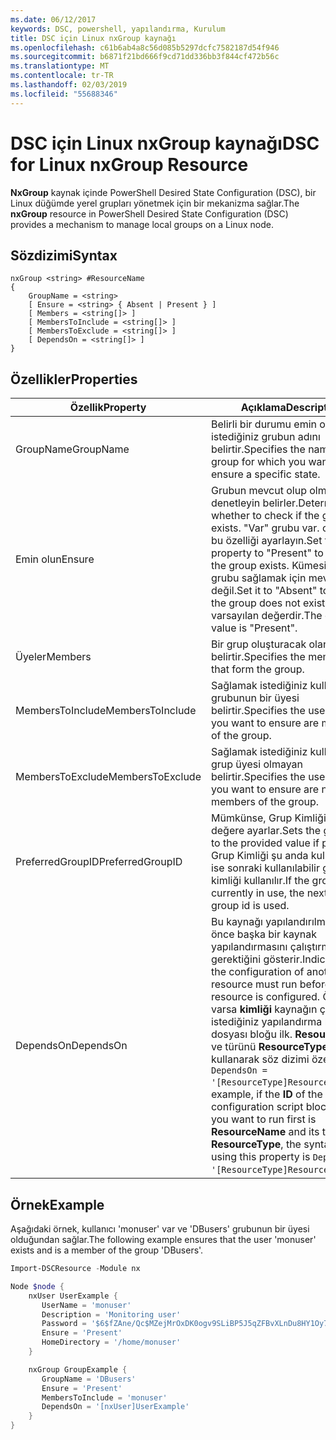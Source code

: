 ```yaml
---
ms.date: 06/12/2017
keywords: DSC, powershell, yapılandırma, Kurulum
title: DSC için Linux nxGroup kaynağı
ms.openlocfilehash: c61b6ab4a8c56d085b5297dcfc7582187d54f946
ms.sourcegitcommit: b6871f21bd666f9cd71dd336bb3f844cf472b56c
ms.translationtype: MT
ms.contentlocale: tr-TR
ms.lasthandoff: 02/03/2019
ms.locfileid: "55688346"
---
```

# <a name="dsc-for-linux-nxgroup-resource"></a><span data-ttu-id="ecc98-103">DSC için Linux nxGroup kaynağı</span><span class="sxs-lookup"><span data-stu-id="ecc98-103">DSC for Linux nxGroup Resource</span></span>

<span data-ttu-id="ecc98-104">**NxGroup** kaynak içinde PowerShell Desired State Configuration (DSC), bir Linux düğümde yerel grupları yönetmek için bir mekanizma sağlar.</span><span class="sxs-lookup"><span data-stu-id="ecc98-104">The **nxGroup** resource in PowerShell Desired State Configuration (DSC) provides a mechanism to manage local groups on a Linux node.</span></span>

## <a name="syntax"></a><span data-ttu-id="ecc98-105">Sözdizimi</span><span class="sxs-lookup"><span data-stu-id="ecc98-105">Syntax</span></span>

```
nxGroup <string> #ResourceName
{
    GroupName = <string>
    [ Ensure = <string> { Absent | Present } ]
    [ Members = <string[]> ]
    [ MembersToInclude = <string[]> ]
    [ MembersToExclude = <string[]> ]
    [ DependsOn = <string[]> ]
}
```

## <a name="properties"></a><span data-ttu-id="ecc98-106">Özellikler</span><span class="sxs-lookup"><span data-stu-id="ecc98-106">Properties</span></span>

|  <span data-ttu-id="ecc98-107">Özellik</span><span class="sxs-lookup"><span data-stu-id="ecc98-107">Property</span></span> |  <span data-ttu-id="ecc98-108">Açıklama</span><span class="sxs-lookup"><span data-stu-id="ecc98-108">Description</span></span> |
|---|---|
| <span data-ttu-id="ecc98-109">GroupName</span><span class="sxs-lookup"><span data-stu-id="ecc98-109">GroupName</span></span>| <span data-ttu-id="ecc98-110">Belirli bir durumu emin olmak istediğiniz grubun adını belirtir.</span><span class="sxs-lookup"><span data-stu-id="ecc98-110">Specifies the name of the group for which you want to ensure a specific state.</span></span>|
| <span data-ttu-id="ecc98-111">Emin olun</span><span class="sxs-lookup"><span data-stu-id="ecc98-111">Ensure</span></span>| <span data-ttu-id="ecc98-112">Grubun mevcut olup olmadığını denetleyin belirler.</span><span class="sxs-lookup"><span data-stu-id="ecc98-112">Determines whether to check if the group exists.</span></span> <span data-ttu-id="ecc98-113">"Var" grubu var. olmak için bu özelliği ayarlayın.</span><span class="sxs-lookup"><span data-stu-id="ecc98-113">Set this property to "Present" to ensure the group exists.</span></span> <span data-ttu-id="ecc98-114">Kümesi "Yok" grubu sağlamak için mevcut değil.</span><span class="sxs-lookup"><span data-stu-id="ecc98-114">Set it to "Absent" to ensure the group does not exist.</span></span> <span data-ttu-id="ecc98-115">"Var" varsayılan değerdir.</span><span class="sxs-lookup"><span data-stu-id="ecc98-115">The default value is "Present".</span></span>|
| <span data-ttu-id="ecc98-116">Üyeler</span><span class="sxs-lookup"><span data-stu-id="ecc98-116">Members</span></span>| <span data-ttu-id="ecc98-117">Bir grup oluşturacak olan üyeleri belirtir.</span><span class="sxs-lookup"><span data-stu-id="ecc98-117">Specifies the members that form the group.</span></span>|
| <span data-ttu-id="ecc98-118">MembersToInclude</span><span class="sxs-lookup"><span data-stu-id="ecc98-118">MembersToInclude</span></span>| <span data-ttu-id="ecc98-119">Sağlamak istediğiniz kullanıcıları grubunun bir üyesi belirtir.</span><span class="sxs-lookup"><span data-stu-id="ecc98-119">Specifies the users who you want to ensure are members of the group.</span></span>|
| <span data-ttu-id="ecc98-120">MembersToExclude</span><span class="sxs-lookup"><span data-stu-id="ecc98-120">MembersToExclude</span></span>| <span data-ttu-id="ecc98-121">Sağlamak istediğiniz kullanıcıları grup üyesi olmayan belirtir.</span><span class="sxs-lookup"><span data-stu-id="ecc98-121">Specifies the users who you want to ensure are not members of the group.</span></span>|
| <span data-ttu-id="ecc98-122">PreferredGroupID</span><span class="sxs-lookup"><span data-stu-id="ecc98-122">PreferredGroupID</span></span>| <span data-ttu-id="ecc98-123">Mümkünse, Grup Kimliği sağlanan değere ayarlar.</span><span class="sxs-lookup"><span data-stu-id="ecc98-123">Sets the group id to the provided value if possible.</span></span> <span data-ttu-id="ecc98-124">Grup Kimliği şu anda kullanımda ise sonraki kullanılabilir grup kimliği kullanılır.</span><span class="sxs-lookup"><span data-stu-id="ecc98-124">If the group id is currently in use, the next available group id is used.</span></span>|
| <span data-ttu-id="ecc98-125">DependsOn</span><span class="sxs-lookup"><span data-stu-id="ecc98-125">DependsOn</span></span> | <span data-ttu-id="ecc98-126">Bu kaynağı yapılandırılmadan önce başka bir kaynak yapılandırmasını çalıştırmanız gerektiğini gösterir.</span><span class="sxs-lookup"><span data-stu-id="ecc98-126">Indicates that the configuration of another resource must run before this resource is configured.</span></span> <span data-ttu-id="ecc98-127">Örneğin, varsa **kimliği** kaynağın çalıştırmak istediğiniz yapılandırma komut dosyası bloğu ilk. **ResourceName** ve türünü **ResourceType**, bunu kullanarak söz dizimi özellik `DependsOn = '[ResourceType]ResourceName'`.</span><span class="sxs-lookup"><span data-stu-id="ecc98-127">For example, if the **ID** of the resource configuration script block that you want to run first is **ResourceName** and its type is **ResourceType**, the syntax for using this property is `DependsOn = '[ResourceType]ResourceName'`.</span></span>|

## <a name="example"></a><span data-ttu-id="ecc98-128">Örnek</span><span class="sxs-lookup"><span data-stu-id="ecc98-128">Example</span></span>

<span data-ttu-id="ecc98-129">Aşağıdaki örnek, kullanıcı 'monuser' var ve 'DBusers' grubunun bir üyesi olduğundan sağlar.</span><span class="sxs-lookup"><span data-stu-id="ecc98-129">The following example ensures that the user 'monuser' exists and is a member of the group 'DBusers'.</span></span>

```powershell
Import-DSCResource -Module nx

Node $node {
    nxUser UserExample {
       UserName = 'monuser'
       Description = 'Monitoring user'
       Password = '$6$fZAne/Qc$MZejMrOxDK0ogv9SLiBP5J5qZFBvXLnDu8HY1Oy7ycX.Y3C7mGPUfeQy3A82ev3zIabhDQnj2ayeuGn02CqE/0'
       Ensure = 'Present'
       HomeDirectory = '/home/monuser'
    }

    nxGroup GroupExample {
       GroupName = 'DBusers'
       Ensure = 'Present'
       MembersToInclude = 'monuser'
       DependsOn = '[nxUser]UserExample'
    }
}
```